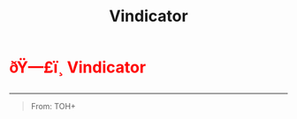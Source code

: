 ﻿---
lang: en-US
title: Vindicator
prev:
next:
---

# <font color="red">ðŸ—£ï¸ <b>Vindicator</b></font> <Badge text="Support" type="tip" vertical="middle"/>
---

> From: TOH+
